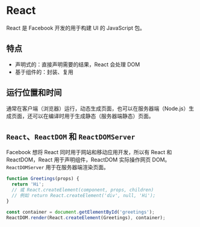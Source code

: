 # React

React 是 Facebook 开发的用于构建 UI 的 JavaScript 包。

## 特点

- 声明式的：直接声明需要的结果，React 会处理 DOM
- 基于组件的：封装、复用

## 运行位置和时间

通常在客户端（浏览器）运行，动态生成页面，也可以在服务器端（Node.js）生成页面，还可以在编译时用于生成静态（服务器端静态）页面。

## `React`、`ReactDOM` 和 `ReactDOMServer`

Facebook 想将 React 同时用于网站和移动应用开发，所以有 React 和 ReactDOM，React 用于声明组件，ReactDOM 实际操作网页 DOM。`ReactDOMServer` 用于在服务器端渲染页面。

```js
function Greetings(props) {
  return 'Hi';
  // 或 React.createElement(component, props, children)
  // 例如 return React.createElement('div', null, 'Hi');
}

const container = document.getElementById('greetings');
ReactDOM.render(React.createElement(Greetings), container);
```

